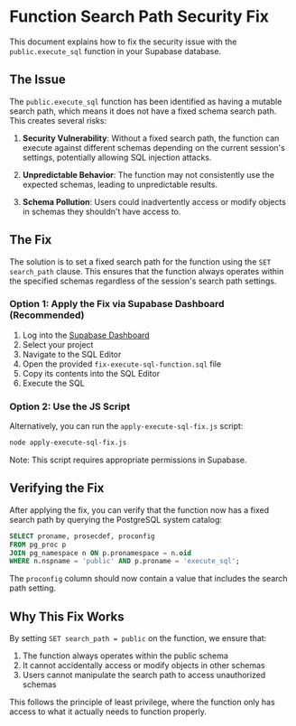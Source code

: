 # Function Search Path Security Fix

This document explains how to fix the security issue with the `public.execute_sql` function in your Supabase database.

## The Issue

The `public.execute_sql` function has been identified as having a mutable search path, which means it does not have a fixed schema search path. This creates several risks:

1. **Security Vulnerability**: Without a fixed search path, the function can execute against different schemas depending on the current session's settings, potentially allowing SQL injection attacks.

2. **Unpredictable Behavior**: The function may not consistently use the expected schemas, leading to unpredictable results.

3. **Schema Pollution**: Users could inadvertently access or modify objects in schemas they shouldn't have access to.

## The Fix

The solution is to set a fixed search path for the function using the `SET search_path` clause. This ensures that the function always operates within the specified schemas regardless of the session's search path settings.

### Option 1: Apply the Fix via Supabase Dashboard (Recommended)

1. Log into the [Supabase Dashboard](https://app.supabase.com/)
2. Select your project
3. Navigate to the SQL Editor
4. Open the provided `fix-execute-sql-function.sql` file
5. Copy its contents into the SQL Editor
6. Execute the SQL

### Option 2: Use the JS Script

Alternatively, you can run the `apply-execute-sql-fix.js` script:

```bash
node apply-execute-sql-fix.js
```

Note: This script requires appropriate permissions in Supabase.

## Verifying the Fix

After applying the fix, you can verify that the function now has a fixed search path by querying the PostgreSQL system catalog:

```sql
SELECT proname, prosecdef, proconfig 
FROM pg_proc p 
JOIN pg_namespace n ON p.pronamespace = n.oid 
WHERE n.nspname = 'public' AND p.proname = 'execute_sql';
```

The `proconfig` column should now contain a value that includes the search path setting.

## Why This Fix Works

By setting `SET search_path = public` on the function, we ensure that:

1. The function always operates within the public schema
2. It cannot accidentally access or modify objects in other schemas
3. Users cannot manipulate the search path to access unauthorized schemas

This follows the principle of least privilege, where the function only has access to what it actually needs to function properly.
